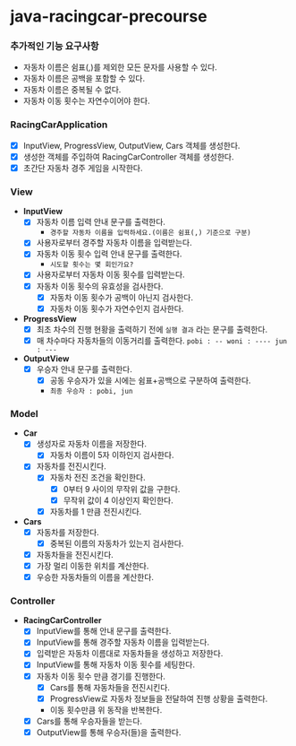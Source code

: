# java-racingcar-precourse

### 추가적인 기능 요구사항

- 자동차 이름은 쉼표(,)를 제외한 모든 문자를 사용할 수 있다.
- 자동차 이름은 공백을 포함할 수 있다.
- 자동차 이름은 중복될 수 없다.
- 자동차 이동 횟수는 자연수이어야 한다.

### RacingCarApplication

- [x]  InputView, ProgressView, OutputView, Cars 객체를 생성한다.
- [x]  생성한 객체를 주입하여 RacingCarController 객체를 생성한다.
- [x]  초간단 자동차 경주 게임을 시작한다.

### **View**

- **InputView**
    - [x]  자동차 이름 입력 안내 문구를 출력한다.
        - `경주할 자동차 이름을 입력하세요.(이름은 쉼표(,) 기준으로 구분)`
    - [x]  사용자로부터 경주할 자동차 이름을 입력받는다.
    - [x]  자동차 이동 횟수 입력 안내 문구를 출력한다.
        - `시도할 횟수는 몇 회인가요?`
    - [x]  사용자로부터 자동차 이동 횟수를 입력받는다.
    - [x]  자동차 이동 횟수의 유효성을 검사한다.
        - [x]  자동차 이동 횟수가 공백이 아닌지 검사한다.
        - [x]  자동차 이동 횟수가 자연수인지 검사한다.
- **ProgressView**
    - [x]  최초 차수의 진행 현황을 출력하기 전에 `실행 결과` 라는 문구를 출력한다.
    - [x]  매 차수마다 자동차들의 이동거리를 출력한다.
      ```
      pobi : --
      woni : ----
      jun : ---
      ```
- **OutputView**
    - [x]  우승자 안내 문구를 출력한다.
        - [x]  공동 우승자가 있을 시에는 쉼표+공백으로 구분하여 출력한다.
        - `최종 우승자 : pobi, jun`

### **Model**

- **Car**
    - [x]  생성자로 자동차 이름을 저장한다.
        - [x]  자동차 이름이 5자 이하인지 검사한다.
    - [x]  자동차를 전진시킨다.
        - [x]  자동차 전진 조건을 확인한다.
            - [x]  0부터 9 사이의 무작위 값을 구한다.
            - [x]  무작위 값이 4 이상인지 확인한다.
        - [x]  자동차를 1 만큼 전진시킨다.
- **Cars**
    - [x]  자동차를 저장한다.
        - [x]  중복된 이름의 자동차가 있는지 검사한다.
    - [x]  자동차들을 전진시킨다.
    - [x]  가장 멀리 이동한 위치를 계산한다.
    - [x]  우승한 자동차들의 이름을 계산한다.

### Controller

- **RacingCarController**
    - [x]  InputView를 통해 안내 문구를 출력한다.
    - [x]  InputView를 통해 경주할 자동차 이름을 입력받는다.
    - [x]  입력받은 자동차 이름대로 자동차들을 생성하고 저장한다.
    - [x]  InputView를 통해 자동차 이동 횟수를 세팅한다.
    - [x]  자동차 이동 횟수 만큼 경기를 진행한다.
        - [x]  Cars를 통해 자동차들을 전진시킨다.
        - [x]  ProgressView로 자동차 정보들을 전달하여 진행 상황을 출력한다.
        - 이동 횟수만큼 위 동작을 반복한다.
    - [x]  Cars를 통해 우승자들을 받는다.
    - [x]  OutputView를 통해 우승자(들)을 출력한다.